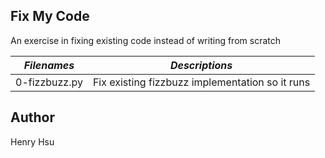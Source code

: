 ## Fix My Code

An exercise in fixing existing code instead of writing from scratch


|         *Filenames*        |                  *Descriptions*                                         |
|----------------------------|-------------------------------------------------------------------------|
| 0-fizzbuzz.py              | Fix existing fizzbuzz implementation so it runs                         |




## Author
Henry Hsu

